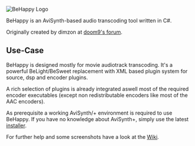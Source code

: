 ![BeHappy Logo](https://raw.githubusercontent.com/wiki/jones1913/behappy/images/bh_logo.png)  

BeHappy is an AviSynth-based audio transcoding tool written in C#.

Originally created by dimzon at [doom9's forum](https://forum.doom9.org/showthread.php?t=104686).

## Use-Case
BeHappy is designed mostly for movie audiotrack transcoding. It's a powerful BeLight/BeSweet replacement with XML based plugin system for source, dsp and encoder plugins.

A rich selection of plugins is already integrated aswell most of the required encoder executables (except non redistributable encoders like most of the AAC encoders).

As prerequisite a working AviSynth/+ environment is required to use BeHappy. If you have no knowledge about AviSynth+, simply use the latest [installer](https://github.com/AviSynth/AviSynthPlus/releases). 

For further help and some screenshots have a look at the [Wiki](https://github.com/jones1913/BeHappy/wiki).
